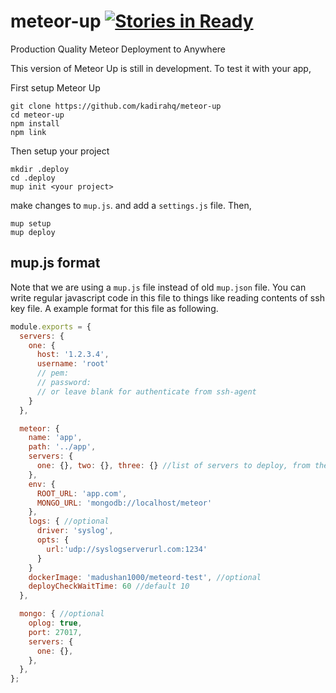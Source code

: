 # meteor-up [![Stories in Ready](https://badge.waffle.io/kadirahq/meteor-up.svg?label=ready&title=Ready)](http://waffle.io/kadirahq/meteor-up)
Production Quality Meteor Deployment to Anywhere

This version of Meteor Up is still in development. To test it with your app,

First setup Meteor Up
```
git clone https://github.com/kadirahq/meteor-up
cd meteor-up
npm install
npm link
```

Then setup your project
```
mkdir .deploy
cd .deploy
mup init <your project>
```

make changes to `mup.js`. and add a `settings.js` file. Then,
```
mup setup
mup deploy
```

## mup.js format
Note that we are using a `mup.js` file instead of old `mup.json` file. You can write regular javascript code in this file to things like reading contents of ssh key file. A example format for this file as following.

```js
module.exports = {
  servers: {
    one: {
      host: '1.2.3.4',
      username: 'root'
      // pem:
      // password:
      // or leave blank for authenticate from ssh-agent
    }
  },

  meteor: {
    name: 'app',
    path: '../app',
    servers: {
      one: {}, two: {}, three: {} //list of servers to deploy, from the 'servers' list
    },
    env: {
      ROOT_URL: 'app.com',
      MONGO_URL: 'mongodb://localhost/meteor'
    },
    logs: { //optional
      driver: 'syslog',
      opts: {
        url:'udp://syslogserverurl.com:1234'
      }
    }
    dockerImage: 'madushan1000/meteord-test', //optional
    deployCheckWaitTime: 60 //default 10
  },

  mongo: { //optional
    oplog: true,
    port: 27017,
    servers: {
      one: {},
    },
  },
};
```
